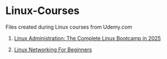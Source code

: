 # Linux-Courses

Files created during Linux courses from Udemy.com

1. [Linux Administration: The Complete Linux Bootcamp in 2025](https://www.udemy.com/course/master-linux-administration)

2. [Linux Networking For Beginners](https://www.udemy.com/course/linux-networking)
